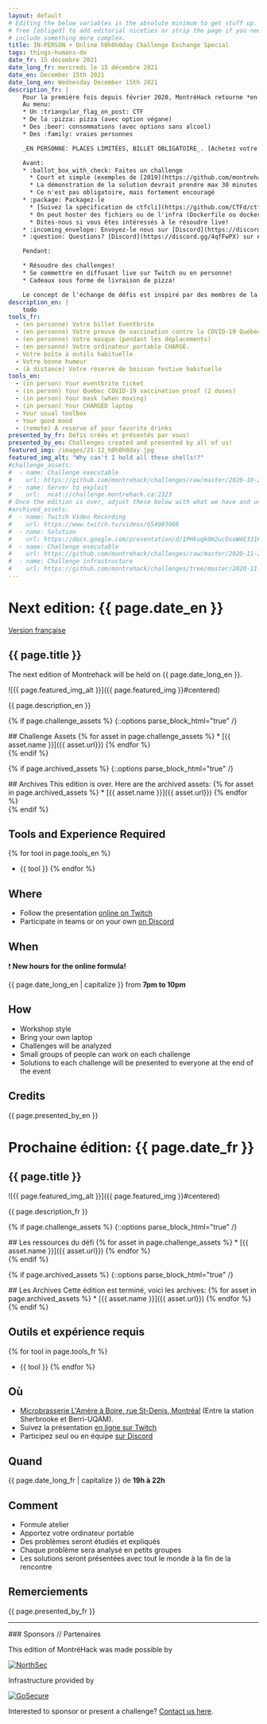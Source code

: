 ```yaml
---
layout: default
# Editing the below variables is the absolute minimum to get stuff up. Feel
# free [obliged] to add editorial niceties or strip the page if you need to
# include something more complex.
title: IN-PERSON + Online h0h0h0day Challenge Exchange Special
tags: things-humans-do
date_fr: 15 décembre 2021
date_long_fr: mercredi le 15 décembre 2021
date_en: December 15th 2021
date_long_en: Wednesday December 15th 2021
description_fr: |
    Pour la première fois depuis février 2020, MontréHack retourne *en personne*! Préparez un petit challenge et venez faire un CTF amical à l'Amère à Boire avec nous ou encore à distance sur Twitch!
    Au menu:
    * Un :triangular_flag_on_post: CTF
    * De la :pizza: pizza (avec option végane)
    * Des :beer: consommations (avec options sans alcool)
    * Des :family: vraies personnes

    _EN PERSONNE: PLACES LIMITÉES, BILLET OBLIGATOIRE_. [Achetez votre billet (5$)](https://www.eventbrite.ca/e/219608634337) (ouverture des places le 30 novembre à midi)

    Avant:
    * :ballot_box_with_check: Faites un challenge
      * Court et simple (exemples de [2019](https://github.com/montrehack/challenges/tree/master/2019-12-18_h0h0h0/challenges) ou [2020](https://github.com/montrehack/h0h0h0day-ctfcli-2020))
      * La démonstration de la solution devrait prendre max 30 minutes
      * Ce n'est pas obligatoire, mais fortement encouragé
    * :package: Packagez-le
      * [Suivez la spécification de ctfcli](https://github.com/CTFd/ctfcli/blob/master/ctfcli/spec/challenge-example.yml) (plus d'exemples: [h0h0h0day-2020](https://github.com/montrehack/h0h0h0day-ctfcli-2020) ou [upstream](https://github.com/CTFd/ctfcli/tree/master/ctfcli/templates))
      * On peut hoster des fichiers ou de l'infra (Dockerfile ou docker-compose), vous pouvez hoster aussi
      * Dites-nous si vous êtes intéressés à le résoudre live!
    * :incoming_envelope: Envoyez-le nous sur [Discord](https://discord.gg/4qfFwPX) sur #challenge-deposit. Date limite: Lundi 13 Décembre à 20h EST.
    * :question: Questions? [Discord](https://discord.gg/4qfFwPX) sur #questions

    Pendant: 

    * Résoudre des challenges!
    * Se commettre en diffusant live sur Twitch ou en personne!
    * Cadeaux sous forme de livraison de pizza!

    Le concept de l'échange de défis est inspiré par des membres de la communauté du Cegep de Rosemont et de la DCI.
description_en: |
    todo
tools_fr: 
  - (en personne) Votre billet Eventbrite
  - (en personne) Votre preuve de vaccination contre la COVID-19 Québécoise (2 doses)
  - (en personne) Votre masque (pendant les déplacements)
  - (en personne) Votre ordinateur portable CHARGÉ.
  - Votre boîte à outils habituelle
  - Votre bonne humeur
  - (à distance) Votre réserve de boisson festive habituelle
tools_en: 
  - (in person) Your eventbrite ticket
  - (in person) Your Quebec COVID-19 vaccination proof (2 doses)
  - (in person) Your mask (when moving)
  - (in person) Your CHARGED laptop
  - Your usual toolbox
  - Your good mood
  - (remote) A reserve of your favorite drinks
presented_by_fr: Défis créés et présentés par vous!
presented_by_en: Challenges created and presented by all of us!
featured_img: /images/21-12_h0h0h0day.jpg
featured_img_alt: "Why can't I hold all these shells!?"
#challenge_assets:
#  - name: Challenge executable
#    url: https://github.com/montrehack/challenges/raw/master/2020-10-25_defcon-b3s23/challenge/b3s23
#  - name: Server to exploit
#    url:  ncat://challenge.montrehack.ca:2323
# Once the edition is over, adjust these below with what we have and uncomment
#archived_assets:
#  - name: Twitch Video Recording
#    url: https://www.twitch.tv/videos/654083008
#  - name: Solution
#    url: https://docs.google.com/presentation/d/1PHkuqk0m2ucOsoW4E331F965g9PFOz75Ci5-RLQpGAM/edit#slide=id.g89ba1ca4f6_0_211
#  - name: Challenge executable
#    url: https://github.com/montrehack/challenges/raw/master/2020-11-25_defcon-b3s23/challenge/b3s23
#  - name: Challenge infrastructure
#    url: https://github.com/montrehack/challenges/tree/master/2020-11-25_defcon-b3s23/
---
```


# Next edition: {{ page.date_en }}

[Version française](#french)

## {{ page.title }}

The next edition of Montrehack will be held on {{ page.date_long_en }}.

![{{ page.featured_img_alt }}]({{ page.featured_img }}#centered)

{{ page.description_en }}

{% if page.challenge_assets %}
{::options parse_block_html="true" /}
<div class="assets">
## Challenge Assets
{% for asset in page.challenge_assets %}
* [{{ asset.name }}]({{ asset.url}})
{% endfor %}
</div>
{% endif %}

{% if page.archived_assets %}
{::options parse_block_html="true" /}
<div class="archives">
## Archives
This edition is over. Here are the archived assets:
{% for asset in page.archived_assets %}
* [{{ asset.name }}]({{ asset.url}})
{% endfor %}
</div>
{% endif %}

## Tools and Experience Required

{% for tool in page.tools_en %}
* {{ tool }}
{% endfor %}

## Where

* Follow the presentation [online on Twitch](https://twitch.tv/montrehack/)
* Participate in teams or on your own [on Discord](https://discord.gg/4qfFwPX)

## When

:heavy_exclamation_mark: **New hours for the online formula!**

{{ page.date_long_en | capitalize }} from **7pm to 10pm**

## How

* Workshop style
* Bring your own laptop
* Challenges will be analyzed
* Small groups of people can work on each challenge
* Solutions to each challenge will be presented to everyone at the end of the event

## Credits

{{ page.presented_by_en }}


<a id="french"></a>
# Prochaine édition: {{ page.date_fr }}

## {{ page.title }}

![{{ page.featured_img_alt }}]({{ page.featured_img }}#centered)

{{ page.description_fr }}

{% if page.challenge_assets %}
{::options parse_block_html="true" /}
<div class="assets">
## Les ressources du défi
{% for asset in page.challenge_assets %}
* [{{ asset.name }}]({{ asset.url}})
{% endfor %}
</div>
{% endif %}

{% if page.archived_assets %}
{::options parse_block_html="true" /}
<div class="archives">
## Les Archives
Cette édition est terminé, voici les archives:
{% for asset in page.archived_assets %}
* [{{ asset.name }}]({{ asset.url}})
{% endfor %}
</div>
{% endif %}

## Outils et expérience requis

{% for tool in page.tools_fr %}
* {{ tool }}
{% endfor %}

## Où

* [Microbrasserie L'Amère à Boire, rue St-Denis, Montréal](https://g.page/amereaboire?share) (Entre la station Sherbrooke et Berri-UQAM).
* Suivez la présentation [en ligne sur Twitch](https://twitch.tv/montrehack/)
* Participez seul ou en équipe [sur Discord](https://discord.gg/4qfFwPX)

## Quand

{{ page.date_long_fr | capitalize }} de **19h à 22h**

## Comment

* Formule atelier
* Apportez votre ordinateur portable
* Des problèmes seront étudiés et expliqués
* Chaque problème sera analysé en petits groupes
* Les solutions seront présentées avec tout le monde à la fin de la rencontre

## Remerciements

{{ page.presented_by_fr }}


<hr/>
### Sponsors // Partenaires

This edition of MontréHack was made possible by

[![NorthSec](/images/nsec_logo.png)](https://nsec.io/)

Infrastructure provided by

[![GoSecure](/images/sponsor_gosecure.png)](https://gosecure.net/)

Interested to sponsor or present a challenge? [Contact us here](https://docs.google.com/forms/d/e/1FAIpQLSecc0vfe3pIwMJjIBCYW4G43ZwtagwVESu_qHKnglnBc3R3ww/viewform?usp=sf_link).
